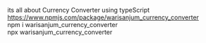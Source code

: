 its all about Currency Converter using typeScript<br />
https://www.npmjs.com/package/warisanjum_currency_converter<br />
npm i warisanjum_currency_converter<br />
npx warisanjum_currency_converter

